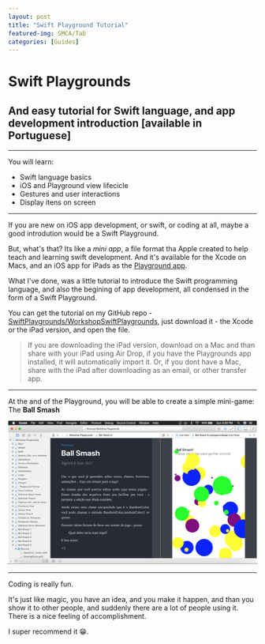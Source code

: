 ```yaml
---
layout: post
title: "Swift Playground Tutorial"
featured-img: SMCA/Tab
categories: [Guides]
---
```


# Swift Playgrounds
## And easy tutorial for Swift language, and app development introduction [available in Portuguese]

---

You will learn:
- Swift language basics
- iOS and Playground view lifecicle 
- Gestures and user interactions
- Display itens on screen

---

If you are new on iOS app development, or swift, or coding at all, maybe a good introdution would be a Swift Playground.

But, what's that? Its like a *mini app*, a file format tha Apple created to help teach and learning swift development. And it's available for the Xcode on Macs, and an iOS app for iPads as the [Playground app](https://itunes.apple.com/us/app/swift-playgrounds/id908519492?mt=8).

What I've done, was a little tutorial to introduce the Swift programming language, and also the begining of app development, all condensed in the form of a Swift Playground.

You can get the tutorial on my GitHub repo - [SwiftPlaygrounds/WorkshopSwiftPlaygrounds](https://github.com/giovaninppc/SwiftPlaygrounds/tree/master/Workshop%20SwiftPlaygrounds%202018), 
just download it - the Xcode or the iPad version, and open the file.

> If you are downloading the iPad version, download on a Mac and than share with your iPad using Air Drop, if you have the Playgrounds app installed, it will automatically import it. Or, if you dont have a Mac, share with the iPad after downloading as an email, or other transfer app.

---

At the and of the Playground, you will be able to create a simple mini-game: The **Ball Smash**

![Playground image example](../assets/img/posts/Other/swiftPlaygroundsTutorialXcode.png)

---

Coding is really fun.

It's just like magic, you have an idea, and you make it happen, and than you show it to other people, and suddenly there are a lot of people using it.
There is a nice feeling of accomplishment.

I super recommend it 😁.
